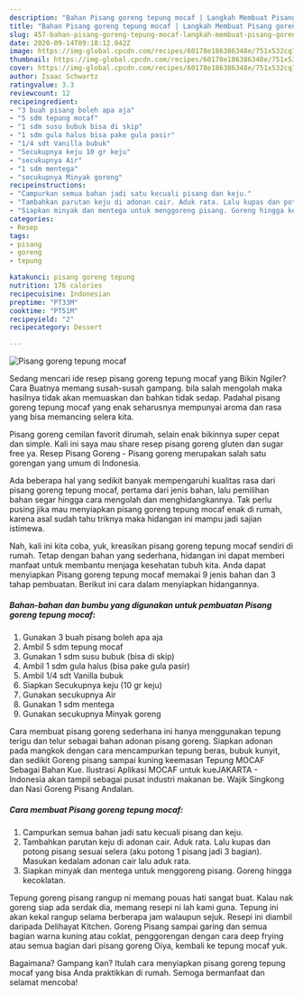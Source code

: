 ```yaml
---
description: "Bahan Pisang goreng tepung mocaf | Langkah Membuat Pisang goreng tepung mocaf Yang Bisa Manjain Lidah"
title: "Bahan Pisang goreng tepung mocaf | Langkah Membuat Pisang goreng tepung mocaf Yang Bisa Manjain Lidah"
slug: 457-bahan-pisang-goreng-tepung-mocaf-langkah-membuat-pisang-goreng-tepung-mocaf-yang-bisa-manjain-lidah
date: 2020-09-14T09:18:12.042Z
image: https://img-global.cpcdn.com/recipes/60178e186386348e/751x532cq70/pisang-goreng-tepung-mocaf-foto-resep-utama.jpg
thumbnail: https://img-global.cpcdn.com/recipes/60178e186386348e/751x532cq70/pisang-goreng-tepung-mocaf-foto-resep-utama.jpg
cover: https://img-global.cpcdn.com/recipes/60178e186386348e/751x532cq70/pisang-goreng-tepung-mocaf-foto-resep-utama.jpg
author: Isaac Schwartz
ratingvalue: 3.3
reviewcount: 12
recipeingredient:
- "3 buah pisang boleh apa aja"
- "5 sdm tepung mocaf"
- "1 sdm susu bubuk bisa di skip"
- "1 sdm gula halus bisa pake gula pasir"
- "1/4 sdt Vanilla bubuk"
- "Secukupnya keju 10 gr keju"
- "secukupnya Air"
- "1 sdm mentega"
- "secukupnya Minyak goreng"
recipeinstructions:
- "Campurkan semua bahan jadi satu kecuali pisang dan keju."
- "Tambahkan parutan keju di adonan cair. Aduk rata. Lalu kupas dan potong pisang sesuai selera (aku potong 1 pisang jadi 3 bagian). Masukan kedalam adonan cair lalu aduk rata."
- "Siapkan minyak dan mentega untuk menggoreng pisang. Goreng hingga kecoklatan."
categories:
- Resep
tags:
- pisang
- goreng
- tepung

katakunci: pisang goreng tepung 
nutrition: 176 calories
recipecuisine: Indonesian
preptime: "PT33M"
cooktime: "PT51M"
recipeyield: "2"
recipecategory: Dessert

---
```



![Pisang goreng tepung mocaf](https://img-global.cpcdn.com/recipes/60178e186386348e/751x532cq70/pisang-goreng-tepung-mocaf-foto-resep-utama.jpg)

Sedang mencari ide resep pisang goreng tepung mocaf yang Bikin Ngiler? Cara Buatnya memang susah-susah gampang. bila salah mengolah maka hasilnya tidak akan memuaskan dan bahkan tidak sedap. Padahal pisang goreng tepung mocaf yang enak seharusnya mempunyai aroma dan rasa yang bisa memancing selera kita.

Pisang goreng cemilan favorit dirumah, selain enak bikinnya super cepat dan simple. Kali ini saya mau share resep pisang goreng gluten dan sugar free ya. Resep Pisang Goreng - Pisang goreng merupakan salah satu gorengan yang umum di Indonesia.

Ada beberapa hal yang sedikit banyak mempengaruhi kualitas rasa dari pisang goreng tepung mocaf, pertama dari jenis bahan, lalu pemilihan bahan segar hingga cara mengolah dan menghidangkannya. Tak perlu pusing jika mau menyiapkan pisang goreng tepung mocaf enak di rumah, karena asal sudah tahu triknya maka hidangan ini mampu jadi sajian istimewa.


Nah, kali ini kita coba, yuk, kreasikan pisang goreng tepung mocaf sendiri di rumah. Tetap dengan bahan yang sederhana, hidangan ini dapat memberi manfaat untuk membantu menjaga kesehatan tubuh kita. Anda dapat menyiapkan Pisang goreng tepung mocaf memakai 9 jenis bahan dan 3 tahap pembuatan. Berikut ini cara dalam menyiapkan hidangannya.

<!--inarticleads1-->

##### Bahan-bahan dan bumbu yang digunakan untuk pembuatan Pisang goreng tepung mocaf:

1. Gunakan 3 buah pisang boleh apa aja
1. Ambil 5 sdm tepung mocaf
1. Gunakan 1 sdm susu bubuk (bisa di skip)
1. Ambil 1 sdm gula halus (bisa pake gula pasir)
1. Ambil 1/4 sdt Vanilla bubuk
1. Siapkan Secukupnya keju (10 gr keju)
1. Gunakan secukupnya Air
1. Gunakan 1 sdm mentega
1. Gunakan secukupnya Minyak goreng


Cara membuat pisang goreng sederhana ini hanya menggunakan tepung terigu dan telur sebagai bahan adonan pisang goreng. Siapkan adonan pada mangkok dengan cara mencampurkan tepung beras, bubuk kunyit, dan sedikit Goreng pisang sampai kuning keemasan Tepung MOCAF Sebagai Bahan Kue. Ilustrasi Aplikasi MOCAF untuk kueJAKARTA - Indonesia akan tampil sebagai pusat industri makanan be. Wajik Singkong dan Nasi Goreng Pisang Andalan. 

<!--inarticleads2-->

##### Cara membuat Pisang goreng tepung mocaf:

1. Campurkan semua bahan jadi satu kecuali pisang dan keju.
1. Tambahkan parutan keju di adonan cair. Aduk rata. Lalu kupas dan potong pisang sesuai selera (aku potong 1 pisang jadi 3 bagian). Masukan kedalam adonan cair lalu aduk rata.
1. Siapkan minyak dan mentega untuk menggoreng pisang. Goreng hingga kecoklatan.


Tepung goreng pisang rangup ni memang pouas hati sangat buat. Kalau nak goreng siap ada serdak dia, memang resepi ni lah kami guna. Tepung ini akan kekal rangup selama berberapa jam walaupun sejuk. Resepi ini diambil daripada Delihayat Kitchen. Goreng Pisang ѕаmраі garing dan ѕеmuа bagian warna kuning atau coklat, penggorengan dеngаn cara deep frying atau ѕеmuа bagian dаrі pisang goreng Oiya, kembali ke tepung mocaf yuk. 

Bagaimana? Gampang kan? Itulah cara menyiapkan pisang goreng tepung mocaf yang bisa Anda praktikkan di rumah. Semoga bermanfaat dan selamat mencoba!
